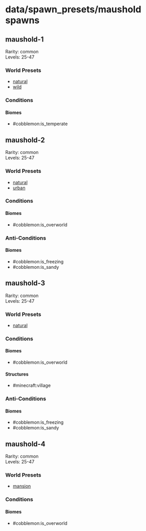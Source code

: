 # data/spawn_presets/maushold spawns  
  
## maushold-1  
Rarity: common  
Levels: 25-47  
  
### World Presets  
* [natural](/data/world_presets/natural.md)  
* [wild](/data/world_presets/wild.md)  
  
### Conditions  
  
#### Biomes  
  * #cobblemon:is_temperate
  
  
## maushold-2  
Rarity: common  
Levels: 25-47  
  
### World Presets  
* [natural](/data/world_presets/natural.md)  
* [urban](/data/world_presets/urban.md)  
  
### Conditions  
  
#### Biomes  
  * #cobblemon:is_overworld
  
  
### Anti-Conditions  
  
#### Biomes  
  * #cobblemon:is_freezing
  * #cobblemon:is_sandy
  
  
## maushold-3  
Rarity: common  
Levels: 25-47  
  
### World Presets  
* [natural](/data/world_presets/natural.md)  
  
### Conditions  
  
#### Biomes  
  * #cobblemon:is_overworld
  
  
#### Structures  
  * #minecraft:village
  
  
### Anti-Conditions  
  
#### Biomes  
  * #cobblemon:is_freezing
  * #cobblemon:is_sandy
  
  
## maushold-4  
Rarity: common  
Levels: 25-47  
  
### World Presets  
* [mansion](/data/world_presets/mansion.md)  
  
### Conditions  
  
#### Biomes  
  * #cobblemon:is_overworld
  
